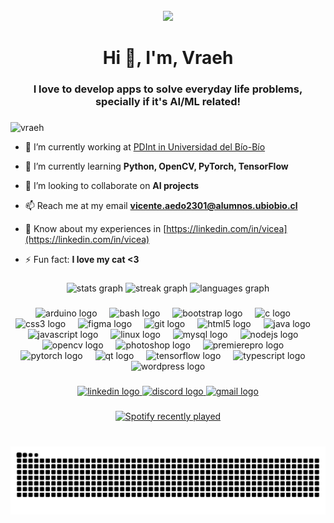 <br clear="both">

<div align="center">
  <img height="170" src="https://i.pinimg.com/originals/bb/cf/be/bbcfbe9eb33bedfcac02bf66c350fa6f.gif"  />
</div>

###

<h1 align="center">Hi 👋, I'm, Vraeh</h1>

###

<h3 align="center">I love to develop apps to solve everyday life problems, specially if it's AI/ML related!</h3>

###

<p align="left"> <img src="https://komarev.com/ghpvc/?username=vraeh&label=Profile%20views&color=0e75b6&style=flat" alt="vraeh" /> </p>

- 🔭 I’m currently working at [PDInt in Universidad del Bío-Bío](https://github.com/Vraeh/PDInt)

- 🌱 I’m currently learning **Python, OpenCV, PyTorch, TensorFlow**

- 👯 I’m looking to collaborate on **AI projects**

- 📫 Reach me at my email **vicente.aedo2301@alumnos.ubiobio.cl**

- 📄 Know about my experiences in [https://linkedin.com/in/vicea](https://linkedin.com/in/vicea)

- ⚡ Fun fact: **I love my cat <3**

###

<div align="center">
  <img src="https://github-readme-stats.vercel.app/api?username=Vraeh&hide_title=false&hide_rank=false&show_icons=true&include_all_commits=true&count_private=true&disable_animations=false&theme=dracula&locale=en&hide_border=false" height="170" alt="stats graph"  />
  <img src="https://streak-stats.demolab.com?user=Vraeh&locale=en&mode=weekly&theme=dracula&hide_border=false&border_radius=5" height="170" alt="streak graph"  />
  <img src="https://github-readme-stats.vercel.app/api/top-langs?username=Vraeh&locale=en&hide_title=false&layout=compact&card_width=320&langs_count=5&theme=dracula&hide_border=false&custom_title=My%20Preffered%20Languages%20%3C3" height="170" alt="languages graph"  />
</div>

###

<div align="center">
  <img src="https://cdn.jsdelivr.net/gh/devicons/devicon/icons/arduino/arduino-original.svg" height="30" alt="arduino logo"  />
  <img width="12" />
  <img src="https://cdn.jsdelivr.net/gh/devicons/devicon/icons/bash/bash-original.svg" height="30" alt="bash logo"  />
  <img width="12" />
  <img src="https://skillicons.dev/icons?i=bootstrap" height="30" alt="bootstrap logo"  />
  <img width="12" />
  <img src="https://cdn.jsdelivr.net/gh/devicons/devicon/icons/c/c-original.svg" height="30" alt="c logo"  />
  <img width="12" />
  <img src="https://cdn.jsdelivr.net/gh/devicons/devicon/icons/css3/css3-original.svg" height="30" alt="css3 logo"  />
  <img width="12" />
  <img src="https://cdn.jsdelivr.net/gh/devicons/devicon/icons/figma/figma-original.svg" height="30" alt="figma logo"  />
  <img width="12" />
  <img src="https://cdn.jsdelivr.net/gh/devicons/devicon/icons/git/git-original.svg" height="30" alt="git logo"  />
  <img width="12" />
  <img src="https://cdn.jsdelivr.net/gh/devicons/devicon/icons/html5/html5-original.svg" height="30" alt="html5 logo"  />
  <img width="12" />
  <img src="https://cdn.jsdelivr.net/gh/devicons/devicon/icons/java/java-original.svg" height="30" alt="java logo"  />
  <img width="12" />
  <img src="https://cdn.jsdelivr.net/gh/devicons/devicon/icons/javascript/javascript-original.svg" height="30" alt="javascript logo"  />
  <img width="12" />
  <img src="https://cdn.jsdelivr.net/gh/devicons/devicon/icons/linux/linux-original.svg" height="30" alt="linux logo"  />
  <img width="12" />
  <img src="https://cdn.jsdelivr.net/gh/devicons/devicon/icons/mysql/mysql-original.svg" height="30" alt="mysql logo"  />
  <img width="12" />
  <img src="https://cdn.jsdelivr.net/gh/devicons/devicon/icons/nodejs/nodejs-original.svg" height="30" alt="nodejs logo"  />
  <img width="12" />
  <img src="https://cdn.jsdelivr.net/gh/devicons/devicon/icons/opencv/opencv-original.svg" height="30" alt="opencv logo"  />
  <img width="12" />
  <img src="https://cdn.jsdelivr.net/gh/devicons/devicon/icons/photoshop/photoshop-line.svg" height="30" alt="photoshop logo"  />
  <img width="12" />
  <img src="https://cdn.jsdelivr.net/gh/devicons/devicon/icons/premierepro/premierepro-original.svg" height="30" alt="premierepro logo"  />
  <img width="12" />
  <img src="https://cdn.jsdelivr.net/gh/devicons/devicon/icons/pytorch/pytorch-original.svg" height="30" alt="pytorch logo"  />
  <img width="12" />
  <img src="https://cdn.jsdelivr.net/gh/devicons/devicon/icons/qt/qt-original.svg" height="30" alt="qt logo"  />
  <img width="12" />
  <img src="https://cdn.jsdelivr.net/gh/devicons/devicon/icons/tensorflow/tensorflow-original.svg" height="30" alt="tensorflow logo"  />
  <img width="12" />
  <img src="https://cdn.jsdelivr.net/gh/devicons/devicon/icons/typescript/typescript-plain.svg" height="30" alt="typescript logo"  />
  <img width="12" />
  <img src="https://cdn.jsdelivr.net/gh/devicons/devicon/icons/wordpress/wordpress-plain.svg" height="30" alt="wordpress logo"  />
</div>

###

<div align="center">
  <a href="https://www.linkedin.com/in/vicea/" target="_blank">
    <img src="https://img.shields.io/static/v1?message=LinkedIn&logo=linkedin&label=&color=0077B5&logoColor=white&labelColor=&style=for-the-badge" height="35" alt="linkedin logo"  />
  </a>
  <a href="https://discordapp.com/users/314415066575536128" target="_blank">
    <img src="https://img.shields.io/static/v1?message=Discord&logo=discord&label=@vraeh&color=7289DA&logoColor=white&labelColor=&style=for-the-badge" height="35" alt="discord logo"  />
  </a>
  <a href="mailto:vicente.aedo2301@alumnos.ubiobio.cl" target="_blank">
    <img src="https://img.shields.io/static/v1?message=Gmail&logo=gmail&label=&color=D14836&logoColor=white&labelColor=&style=for-the-badge" height="35" alt="gmail logo"  />
  </a>
</div>

###

<div align="center">
  <a href="https://open.spotify.com/user/bl360atsg3la3li1s9rtli43l">
    <img src="https://spotify-recently-played-readme.vercel.app/api?user=bl360atsg3la3li1s9rtli43l&count=3&unique=true" alt="Spotify recently played"  />
  </a>
</div>

###

<br clear="both">

<img src="https://raw.githubusercontent.com/Vraeh/Vraeh/output/snake.svg" alt="Snake animation" />

###

